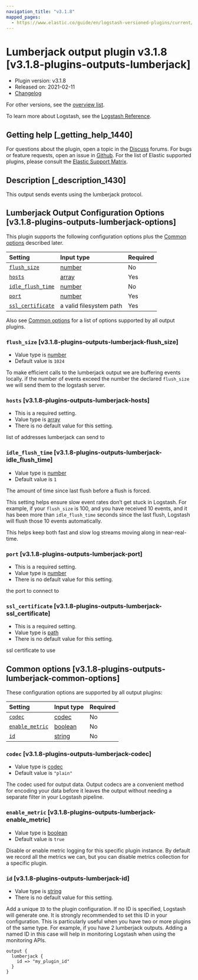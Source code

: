 ```yaml
---
navigation_title: "v3.1.8"
mapped_pages:
  - https://www.elastic.co/guide/en/logstash-versioned-plugins/current/v3.1.8-plugins-outputs-lumberjack.html
---
```


# Lumberjack output plugin v3.1.8 [v3.1.8-plugins-outputs-lumberjack]

* Plugin version: v3.1.8
* Released on: 2021-02-11
* [Changelog](https://github.com/logstash-plugins/logstash-output-lumberjack/blob/v3.1.8/CHANGELOG.md)

For other versions, see the [overview list](output-lumberjack-index.md).

To learn more about Logstash, see the [Logstash Reference](https://www.elastic.co/guide/en/logstash/current/index.html).

## Getting help [_getting_help_1440]

For questions about the plugin, open a topic in the [Discuss](http://discuss.elastic.co) forums. For bugs or feature requests, open an issue in [Github](https://github.com/logstash-plugins/logstash-output-lumberjack). For the list of Elastic supported plugins, please consult the [Elastic Support Matrix](https://www.elastic.co/support/matrix#matrix_logstash_plugins).

## Description [_description_1430]

This output sends events using the lumberjack protocol.

## Lumberjack Output Configuration Options [v3.1.8-plugins-outputs-lumberjack-options]

This plugin supports the following configuration options plus the [Common options](v3-1-8-plugins-outputs-lumberjack.md#v3.1.8-plugins-outputs-lumberjack-common-options) described later.

| Setting | Input type | Required |
| :- | :- | :- |
| [`flush_size`](v3-1-8-plugins-outputs-lumberjack.md#v3.1.8-plugins-outputs-lumberjack-flush_size) | [number](/lsr/value-types.md#number) | No |
| [`hosts`](v3-1-8-plugins-outputs-lumberjack.md#v3.1.8-plugins-outputs-lumberjack-hosts) | [array](/lsr/value-types.md#array) | Yes |
| [`idle_flush_time`](v3-1-8-plugins-outputs-lumberjack.md#v3.1.8-plugins-outputs-lumberjack-idle_flush_time) | [number](/lsr/value-types.md#number) | No |
| [`port`](v3-1-8-plugins-outputs-lumberjack.md#v3.1.8-plugins-outputs-lumberjack-port) | [number](/lsr/value-types.md#number) | Yes |
| [`ssl_certificate`](v3-1-8-plugins-outputs-lumberjack.md#v3.1.8-plugins-outputs-lumberjack-ssl_certificate) | a valid filesystem path | Yes |

Also see [Common options](v3-1-8-plugins-outputs-lumberjack.md#v3.1.8-plugins-outputs-lumberjack-common-options) for a list of options supported by all output plugins.

### `flush_size` [v3.1.8-plugins-outputs-lumberjack-flush_size]

* Value type is [number](/lsr/value-types.md#number)
* Default value is `1024`

To make efficient calls to the lumberjack output we are buffering events locally. if the number of events exceed the number the declared `flush_size` we will send them to the logstash server.

### `hosts` [v3.1.8-plugins-outputs-lumberjack-hosts]

* This is a required setting.
* Value type is [array](/lsr/value-types.md#array)
* There is no default value for this setting.

list of addresses lumberjack can send to

### `idle_flush_time` [v3.1.8-plugins-outputs-lumberjack-idle_flush_time]

* Value type is [number](/lsr/value-types.md#number)
* Default value is `1`

The amount of time since last flush before a flush is forced.

This setting helps ensure slow event rates don’t get stuck in Logstash. For example, if your `flush_size` is 100, and you have received 10 events, and it has been more than `idle_flush_time` seconds since the last flush, Logstash will flush those 10 events automatically.

This helps keep both fast and slow log streams moving along in near-real-time.

### `port` [v3.1.8-plugins-outputs-lumberjack-port]

* This is a required setting.
* Value type is [number](/lsr/value-types.md#number)
* There is no default value for this setting.

the port to connect to

### `ssl_certificate` [v3.1.8-plugins-outputs-lumberjack-ssl_certificate]

* This is a required setting.
* Value type is [path](/lsr/value-types.md#path)
* There is no default value for this setting.

ssl certificate to use

## Common options [v3.1.8-plugins-outputs-lumberjack-common-options]

These configuration options are supported by all output plugins:

| Setting | Input type | Required |
| :- | :- | :- |
| [`codec`](v3-1-8-plugins-outputs-lumberjack.md#v3.1.8-plugins-outputs-lumberjack-codec) | [codec](/lsr/value-types.md#codec) | No |
| [`enable_metric`](v3-1-8-plugins-outputs-lumberjack.md#v3.1.8-plugins-outputs-lumberjack-enable_metric) | [boolean](/lsr/value-types.md#boolean) | No |
| [`id`](v3-1-8-plugins-outputs-lumberjack.md#v3.1.8-plugins-outputs-lumberjack-id) | [string](/lsr/value-types.md#string) | No |

### `codec` [v3.1.8-plugins-outputs-lumberjack-codec]

* Value type is [codec](/lsr/value-types.md#codec)
* Default value is `"plain"`

The codec used for output data. Output codecs are a convenient method for encoding your data before it leaves the output without needing a separate filter in your Logstash pipeline.

### `enable_metric` [v3.1.8-plugins-outputs-lumberjack-enable_metric]

* Value type is [boolean](/lsr/value-types.md#boolean)
* Default value is `true`

Disable or enable metric logging for this specific plugin instance. By default we record all the metrics we can, but you can disable metrics collection for a specific plugin.

### `id` [v3.1.8-plugins-outputs-lumberjack-id]

* Value type is [string](/lsr/value-types.md#string)
* There is no default value for this setting.

Add a unique `ID` to the plugin configuration. If no ID is specified, Logstash will generate one. It is strongly recommended to set this ID in your configuration. This is particularly useful when you have two or more plugins of the same type. For example, if you have 2 lumberjack outputs. Adding a named ID in this case will help in monitoring Logstash when using the monitoring APIs.

```
output {
  lumberjack {
    id => "my_plugin_id"
  }
}
```
